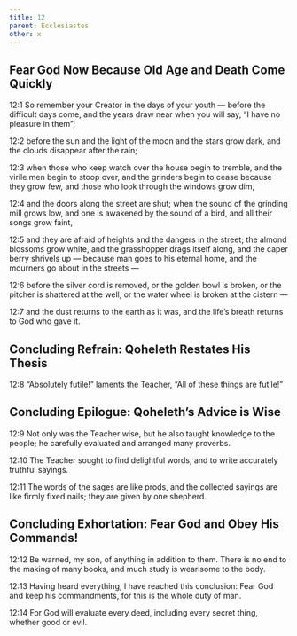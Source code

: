 ```yaml
---
title: 12
parent: Ecclesiastes
other: x
---
```


## Fear God Now Because Old Age and Death Come Quickly


<a name="12:1">12:1</a> So remember your Creator in the days of your youth —  before the difficult days come, and the years draw near when you will say, “I have no pleasure in them”;

<a name="12:2">12:2</a> before the sun and the light of the moon and the stars grow dark, and the clouds disappear after the rain;

<a name="12:3">12:3</a> when those who keep watch over the house begin to tremble, and the virile men begin to stoop over, and the grinders begin to cease because they grow few, and those who look through the windows grow dim,

<a name="12:4">12:4</a> and the doors along the street are shut; when the sound of the grinding mill grows low, and one is awakened by the sound of a bird, and all their songs grow faint,

<a name="12:5">12:5</a> and they are afraid of heights and the dangers in the street; the almond blossoms grow white, and the grasshopper drags itself along, and the caper berry shrivels up —  because man goes to his eternal home, and the mourners go about in the streets — 

<a name="12:6">12:6</a> before the silver cord is removed, or the golden bowl is broken, or the pitcher is shattered at the well, or the water wheel is broken at the cistern — 

<a name="12:7">12:7</a> and the dust returns to the earth as it was, and the life’s breath returns to God who gave it.

## Concluding Refrain: Qoheleth Restates His Thesis


<a name="12:8">12:8</a> “Absolutely futile!” laments the Teacher, “All of these things are futile!”

## Concluding Epilogue: Qoheleth’s Advice is Wise


<a name="12:9">12:9</a> Not only was the Teacher wise, but he also taught knowledge to the people; he carefully evaluated and arranged many proverbs.

<a name="12:10">12:10</a> The Teacher sought to find delightful words, and to write accurately truthful sayings.

<a name="12:11">12:11</a> The words of the sages are like prods, and the collected sayings are like firmly fixed nails; they are given by one shepherd.

## Concluding Exhortation: Fear God and Obey His Commands!


<a name="12:12">12:12</a> Be warned, my son, of anything in addition to them. There is no end to the making of many books, and much study is wearisome to the body.

<a name="12:13">12:13</a> Having heard everything, I have reached this conclusion: Fear God and keep his commandments, for this is the whole duty of man.

<a name="12:14">12:14</a> For God will evaluate every deed, including every secret thing, whether good or evil.